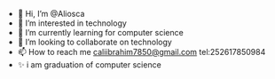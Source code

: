 - 👋 Hi, I’m @Aliosca
- 👀 I’m interested in technology 
- 🌱 I’m currently learning for computer science 
- 💞️ I’m looking to collaborate on technology 
- 📫 How to reach me caliibrahim7850@gmail.com tel:252617850984
- ✨ i am graduation of computer science 

<!---
Aliosca/Aliosca is a ✨ special ✨ repository because its `README.md` (this file) appears on your GitHub profile.
You can click the Preview link to take a look at your changes.
--->
